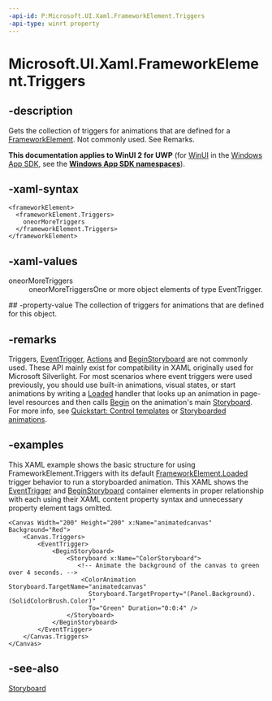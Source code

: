```yaml
---
-api-id: P:Microsoft.UI.Xaml.FrameworkElement.Triggers
-api-type: winrt property
---
```


<!-- Property syntax
public Windows.UI.Xaml.TriggerCollection Triggers { get; }
-->

# Microsoft.UI.Xaml.FrameworkElement.Triggers

## -description
Gets the collection of triggers for animations that are defined for a [FrameworkElement](frameworkelement.md). Not commonly used. See Remarks.

**This documentation applies to WinUI 2 for UWP** (for [WinUI](/windows/apps/winui/winui3/) in the [Windows App SDK](/windows/apps/windows-app-sdk/), see the **[Windows App SDK namespaces](/windows/windows-app-sdk/api/winrt/)**).

## -xaml-syntax
```xaml
<frameworkElement>
  <frameworkElement.Triggers>
    oneorMoreTriggers
  </frameworkElement.Triggers>
</frameworkElement>
```


## -xaml-values
<dl><dt>oneorMoreTriggers</dt><dd>oneorMoreTriggersOne or more object elements of type EventTrigger.</dd>
</dl>
## -property-value
The collection of triggers for animations that are defined for this object.

## -remarks
Triggers, [EventTrigger](eventtrigger.md), [Actions](eventtrigger_actions.md) and [BeginStoryboard](../microsoft.ui.xaml.media.animation/beginstoryboard.md) are not commonly used. These API mainly exist for compatibility in XAML originally used for Microsoft Silverlight. For most scenarios where event triggers were used previously, you should use built-in animations, visual states, or start animations by writing a [Loaded](frameworkelement_loaded.md) handler that looks up an animation in page-level resources and then calls [Begin](../microsoft.ui.xaml.media.animation/storyboard_begin_1621727531.md) on the animation's main [Storyboard](../microsoft.ui.xaml.media.animation/storyboard.md). For more info, see [Quickstart: Control templates](/previous-versions/windows/apps/hh465374(v=win.10)) or [Storyboarded animations](/windows/uwp/graphics/storyboarded-animations).

## -examples
This XAML example shows the basic structure for using FrameworkElement.Triggers with its default [FrameworkElement.Loaded](frameworkelement_loaded.md) trigger behavior to run a storyboarded animation. This XAML shows the [EventTrigger](eventtrigger.md) and [BeginStoryboard](../microsoft.ui.xaml.media.animation/beginstoryboard.md) container elements in proper relationship with each using their XAML content property syntax and unnecessary property element tags omitted.

```xaml
<Canvas Width="200" Height="200" x:Name="animatedcanvas" Background="Red">
    <Canvas.Triggers>
        <EventTrigger>
            <BeginStoryboard>
                <Storyboard x:Name="ColorStoryboard">
                   <!-- Animate the background of the canvas to green over 4 seconds. -->
                    <ColorAnimation Storyboard.TargetName="animatedcanvas"
                      Storyboard.TargetProperty="(Panel.Background).(SolidColorBrush.Color)"
                      To="Green" Duration="0:0:4" />
                </Storyboard>
            </BeginStoryboard>
        </EventTrigger>
    </Canvas.Triggers>
</Canvas>
```



## -see-also
[Storyboard](../microsoft.ui.xaml.media.animation/storyboard.md)
